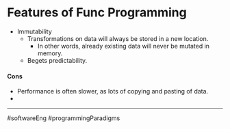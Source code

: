 # Features of Func Programming
- Immutability
	- Transformations on data will always be stored in a new location.
		- In other words, already existing data will never be mutated in memory.
	- Begets predictability.

#### Cons
- Performance is often slower, as lots of copying and pasting of data.
- 


---

#softwareEng #programmingParadigms